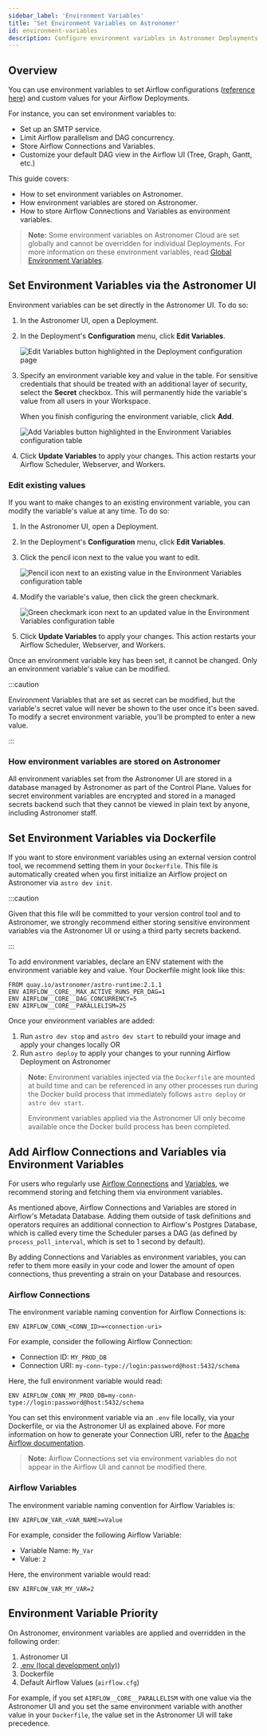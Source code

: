 ```yaml
---
sidebar_label: 'Environment Variables'
title: 'Set Environment Variables on Astronomer'
id: environment-variables
description: Configure environment variables in Astronomer Deployments.
---
```


## Overview

You can use environment variables to set Airflow configurations ([reference here](https://airflow.apache.org/docs/stable/configurations-ref.html)) and custom values for your Airflow Deployments.

For instance, you can set environment variables to:

- Set up an SMTP service.
- Limit Airflow parallelism and DAG concurrency.
- Store Airflow Connections and Variables.
- Customize your default DAG view in the Airflow UI (Tree, Graph, Gantt, etc.)

This guide covers:

- How to set environment variables on Astronomer.
- How environment variables are stored on Astronomer.
- How to store Airflow Connections and Variables as environment variables.

> **Note:** Some environment variables on Astronomer Cloud are set globally and cannot be overridden for individual Deployments. For more information on these environment variables, read [Global Environment Variables](platform-variables.md).

## Set Environment Variables via the Astronomer UI

Environment variables can be set directly in the Astronomer UI. To do so:

1. In the Astronomer UI, open a Deployment.
2. In the Deployment's **Configuration** menu, click **Edit Variables**.

    ![Edit Variables button highlighted in the Deployment configuration page](/img/docs/edit-variables.png)

3. Specify an environment variable key and value in the table. For sensitive credentials that should be treated with an additional layer of security, select the **Secret** checkbox. This will permanently hide the variable's value from all users in your Workspace.

    When you finish configuring the environment variable, click **Add**.

    ![Add Variables button highlighted in the Environment Variables configuration table](/img/docs/add-variable.png)

4. Click **Update Variables** to apply your changes. This action restarts your Airflow Scheduler, Webserver, and Workers.

### Edit existing values

If you want to make changes to an existing environment variable, you can modify the variable's value at any time. To do so:

1. In the Astronomer UI, open a Deployment.
2. In the Deployment's **Configuration** menu, click **Edit Variables**.
3. Click the pencil icon next to the value you want to edit.

    ![Pencil icon next to an existing value in the Environment Variables configuration table](/img/docs/variable-pencil.png)

4. Modify the variable's value, then click the green checkmark.

    ![Green checkmark icon next to an updated value in the Environment Variables configuration table](/img/docs/variable-checkmark.png)

5. Click **Update Variables** to apply your changes. This action restarts your Airflow Scheduler, Webserver, and Workers.

Once an environment variable key has been set, it cannot be changed. Only an environment variable's value can be modified.

:::caution

Environment Variables that are set as secret can be modified, but the variable's secret value will never be shown to the user once it's been saved. To modify a secret environment variable, you'll be prompted to enter a new value.

:::

### How environment variables are stored on Astronomer

All environment variables set from the Astronomer UI are stored in a database managed by Astronomer as part of the Control Plane. Values for secret environment variables are encrypted and stored in a managed secrets backend such that they cannot be viewed in plain text by anyone, including Astronomer staff.

## Set Environment Variables via Dockerfile

If you want to store environment variables using an external version control tool, we recommend setting them in your `Dockerfile`. This file is automatically created when you first initialize an Airflow project on Astronomer via `astro dev init`.

:::caution

Given that this file will be committed to your version control tool and to Astronomer, we strongly recommend either storing sensitive environment variables via the Astronomer UI or using a third party secrets backend.

:::

To add environment variables, declare an ENV statement with the environment variable key and value. Your Dockerfile might look like this:

```
FROM quay.io/astronomer/astro-runtime:2.1.1
ENV AIRFLOW__CORE__MAX_ACTIVE_RUNS_PER_DAG=1
ENV AIRFLOW__CORE__DAG_CONCURRENCY=5
ENV AIRFLOW__CORE__PARALLELISM=25
```

Once your environment variables are added:

1. Run `astro dev stop` and `astro dev start` to rebuild your image and apply your changes locally OR
2. Run `astro deploy` to apply your changes to your running Airflow Deployment on Astronomer

> **Note:** Environment variables injected via the `Dockerfile` are mounted at build time and can be referenced in any other processes run during the Docker build process that immediately follows `astro deploy` or `astro dev start`.
>
> Environment variables applied via the Astronomer UI only become available once the Docker build process has been completed.

## Add Airflow Connections and Variables via Environment Variables

For users who regularly use [Airflow Connections](https://airflow.apache.org/docs/apache-airflow/stable/concepts/connections.html) and [Variables](https://airflow.apache.org/docs/apache-airflow/stable/concepts/variables.html), we recommend storing and fetching them via environment variables.

As mentioned above, Airflow Connections and Variables are stored in Airflow's Metadata Database. Adding them outside of task definitions and operators requires an additional connection to Airflow's Postgres Database, which is called every time the Scheduler parses a DAG (as defined by `process_poll_interval`, which is set to 1 second by default).

By adding Connections and Variables as environment variables, you can refer to them more easily in your code and lower the amount of open connections, thus preventing a strain on your Database and resources.

### Airflow Connections

The environment variable naming convention for Airflow Connections is:

```
ENV AIRFLOW_CONN_<CONN_ID>=<connection-uri>
```

For example, consider the following Airflow Connection:

- Connection ID: `MY_PROD_DB`
- Connection URI: `my-conn-type://login:password@host:5432/schema`

Here, the full environment variable would read:

```
ENV AIRFLOW_CONN_MY_PROD_DB=my-conn-type://login:password@host:5432/schema
```

You can set this environment variable via an `.env` file locally, via your Dockerfile, or via the Astronomer UI as explained above. For more information on how to generate your Connection URI, refer to the [Apache Airflow documentation](https://airflow.apache.org/docs/stable/howto/connection/index.html#generating-connection-uri).

> **Note:** Airflow Connections set via environment variables do not appear in the Airflow UI and cannot be modified there.

### Airflow Variables

The environment variable naming convention for Airflow Variables is:

```
ENV AIRFLOW_VAR_<VAR_NAME>=Value
```

For example, consider the following Airflow Variable:

- Variable Name: `My_Var`
- Value: `2`

Here, the environment variable would read:

```
ENV AIRFLOW_VAR_MY_VAR=2
```

## Environment Variable Priority

On Astronomer, environment variables are applied and overridden in the following order:

1. Astronomer UI
2. [.env (local development only)](develop-project.md#set-environment-variables-via-env-local-development-only))
3. Dockerfile
4. Default Airflow Values (`airflow.cfg`)

For example, if you set `AIRFLOW__CORE__PARALLELISM` with one value via the Astronomer UI and you set the same environment variable with another value in your `Dockerfile`, the value set in the Astronomer UI will take precedence.
